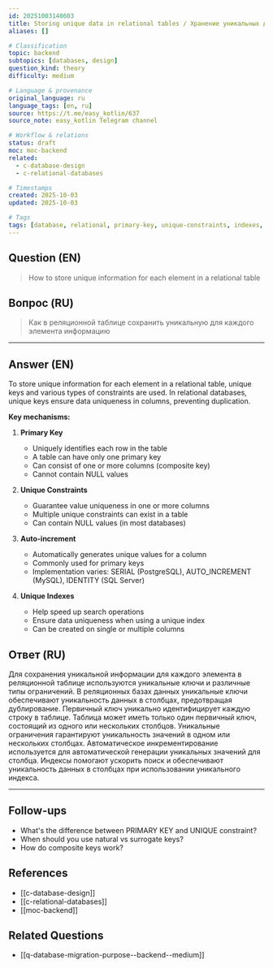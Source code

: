```yaml
---
id: 20251003140603
title: Storing unique data in relational tables / Хранение уникальных данных в реляционных таблицах
aliases: []

# Classification
topic: backend
subtopics: [databases, design]
question_kind: theory
difficulty: medium

# Language & provenance
original_language: ru
language_tags: [en, ru]
source: https://t.me/easy_kotlin/637
source_note: easy_kotlin Telegram channel

# Workflow & relations
status: draft
moc: moc-backend
related:
  - c-database-design
  - c-relational-databases

# Timestamps
created: 2025-10-03
updated: 2025-10-03

# Tags
tags: [database, relational, primary-key, unique-constraints, indexes, difficulty/medium, easy_kotlin, lang/ru, backend]
---
```

## Question (EN)
> How to store unique information for each element in a relational table
## Вопрос (RU)
> Как в реляционной таблице сохранить уникальную для каждого элемента информацию

---

## Answer (EN)

To store unique information for each element in a relational table, unique keys and various types of constraints are used. In relational databases, unique keys ensure data uniqueness in columns, preventing duplication.

**Key mechanisms:**

1. **Primary Key**
   - Uniquely identifies each row in the table
   - A table can have only one primary key
   - Can consist of one or more columns (composite key)
   - Cannot contain NULL values

2. **Unique Constraints**
   - Guarantee value uniqueness in one or more columns
   - Multiple unique constraints can exist in a table
   - Can contain NULL values (in most databases)

3. **Auto-increment**
   - Automatically generates unique values for a column
   - Commonly used for primary keys
   - Implementation varies: SERIAL (PostgreSQL), AUTO_INCREMENT (MySQL), IDENTITY (SQL Server)

4. **Unique Indexes**
   - Help speed up search operations
   - Ensure data uniqueness when using a unique index
   - Can be created on single or multiple columns

## Ответ (RU)

Для сохранения уникальной информации для каждого элемента в реляционной таблице используются уникальные ключи и различные типы ограничений. В реляционных базах данных уникальные ключи обеспечивают уникальность данных в столбцах, предотвращая дублирование. Первичный ключ уникально идентифицирует каждую строку в таблице. Таблица может иметь только один первичный ключ, состоящий из одного или нескольких столбцов. Уникальные ограничения гарантируют уникальность значений в одном или нескольких столбцах. Автоматическое инкрементирование используется для автоматической генерации уникальных значений для столбца. Индексы помогают ускорить поиск и обеспечивают уникальность данных в столбцах при использовании уникального индекса.

---

## Follow-ups
- What's the difference between PRIMARY KEY and UNIQUE constraint?
- When should you use natural vs surrogate keys?
- How do composite keys work?

## References
- [[c-database-design]]
- [[c-relational-databases]]
- [[moc-backend]]

## Related Questions
- [[q-database-migration-purpose--backend--medium]]
